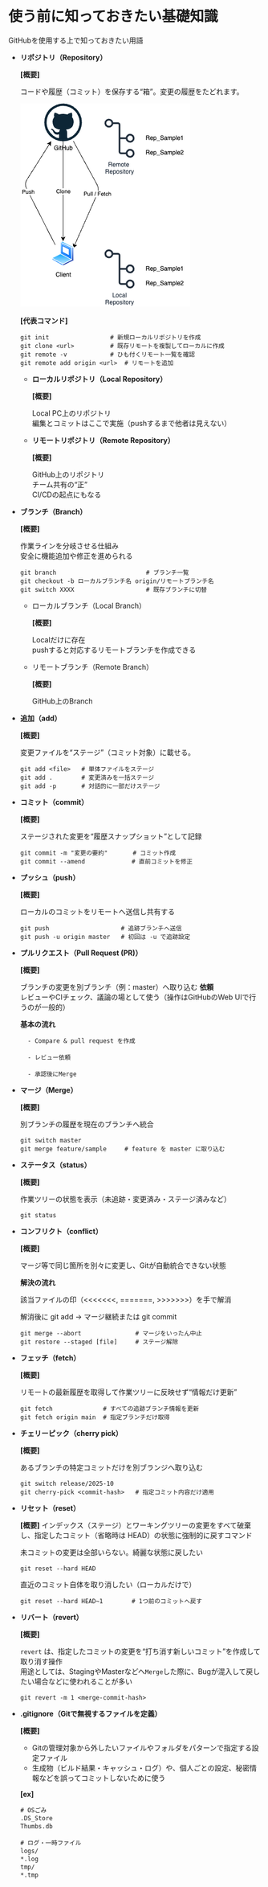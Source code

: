 # 使う前に知っておきたい基礎知識
GitHubを使用する上で知っておきたい用語

- __リポジトリ（Repository）__

    __[概要]__

    コードや履歴（コミット）を保存する“箱”。変更の履歴をたどれます。

    ![概要](../img/png/overview.png "概要図")

    __[代表コマンド]__

    ```
    git init                 # 新規ローカルリポジトリを作成
    git clone <url>          # 既存リモートを複製してローカルに作成
    git remote -v            # ひも付くリモート一覧を確認
    git remote add origin <url>  # リモートを追加
    ```

    - __ローカルリポジトリ（Local Repository）__

        __[概要]__

        Local PC上のリポジトリ<br>
        編集とコミットはここで実施（pushするまで他者は見えない）

    - __リモートリポジトリ（Remote Repository）__

        __[概要]__

        GitHub上のリポジトリ<br>
        チーム共有の“正”<br>
        CI/CDの起点にもなる

- __ブランチ（Branch）__

    __[概要]__
    
    作業ラインを分岐させる仕組み<br>
    安全に機能追加や修正を進められる

    ```
    git branch                         # ブランチ一覧
    git checkout -b ローカルブランチ名 origin/リモートブランチ名
    git switch XXXX                    # 既存ブランチに切替
    ```

    - ローカルブランチ（Local Branch）

        __[概要]__

        Localだけに存在<br>
        pushすると対応するリモートブランチを作成できる

    - リモートブランチ（Remote Branch）

        __[概要]__

        GitHub上のBranch

- __追加（add）__

    __[概要]__

    変更ファイルを“ステージ”（コミット対象）に載せる。
    ```
    git add <file>   # 単体ファイルをステージ
    git add .        # 変更済みを一括ステージ
    git add -p       # 対話的に一部だけステージ
    ```

- __コミット（commit）__

    __[概要]__

    ステージされた変更を“履歴スナップショット”として記録
    ```
    git commit -m "変更の要約"       # コミット作成
    git commit --amend             # 直前コミットを修正
    ```

- __プッシュ（push）__

    __[概要]__

    ローカルのコミットをリモートへ送信し共有する
    ```
    git push                    # 追跡ブランチへ送信
    git push -u origin master   # 初回は -u で追跡設定

    ```

- __プルリクエスト（Pull Request (PR)）__

    __[概要]__

    ブランチの変更を別ブランチ（例：master）へ取り込む __依頼__<br>
    レビューやCIチェック、議論の場として使う（操作はGitHubのWeb UIで行うのが一般的）

    __基本の流れ__

        - Compare & pull request を作成

        - レビュー依頼

        - 承認後にMerge

- __マージ（Merge）__

    __[概要]__

    別ブランチの履歴を現在のブランチへ統合
    ```
    git switch master
    git merge feature/sample     # feature を master に取り込む
    ```

- __ステータス（status）__

    __[概要]__

    作業ツリーの状態を表示（未追跡・変更済み・ステージ済みなど）
    ```
    git status
    ```

- __コンフリクト（conflict）__

    __[概要]__

    マージ等で同じ箇所を別々に変更し、Gitが自動統合できない状態

    __解決の流れ__

    該当ファイルの印（<<<<<<<, =======, >>>>>>>）を手で解消

    解消後に git add → マージ継続または git commit

    ```
    git merge --abort               # マージをいったん中止
    git restore --staged [file]     # ステージ解除
    ```

- __フェッチ（fetch）__

    __[概要]__

    リモートの最新履歴を取得して作業ツリーに反映せず“情報だけ更新”

    ```
    git fetch              # すべての追跡ブランチ情報を更新
    git fetch origin main  # 指定ブランチだけ取得
    ```

- __チェリーピック（cherry pick）__

    __[概要]__

    あるブランチの特定コミットだけを別ブランジへ取り込む

    ```
    git switch release/2025-10
    git cherry-pick <commit-hash>   # 指定コミット内容だけ適用
    ```

- __リセット（reset）__

    __[概要]__
    インデックス（ステージ）とワーキングツリーの変更をすべて破棄し、指定したコミット（省略時は HEAD）の状態に強制的に戻すコマンド


    未コミットの変更は全部いらない。綺麗な状態に戻したい
    ```
    git reset --hard HEAD
    ```

    直近のコミット自体を取り消したい（ローカルだけで）
    ```
    git reset --hard HEAD~1        # 1つ前のコミットへ戻す
    ```

- __リバート（revert）__

    __[概要]__

    `revert` は、指定したコミットの変更を“打ち消す新しいコミット”を作成して取り消す操作<br>
    用途としては、StagingやMasterなどへ`Merge`した際に、Bugが混入して戻したい場合などに使われることが多い
    ```
    git revert -m 1 <merge-commit-hash>
    ```

- __.gitignore（Gitで無視するファイルを定義）__

    __[概要]__
    - Gitの管理対象から外したいファイルやフォルダをパターンで指定する設定ファイル
    - 生成物（ビルド結果・キャッシュ・ログ）や、個人ごとの設定、秘密情報などを誤ってコミットしないために使う

    __[ex]__
    ```
    # OSごみ
    .DS_Store
    Thumbs.db

    # ログ・一時ファイル
    logs/
    *.log
    tmp/
    *.tmp
    ```